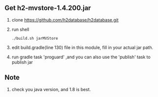 ## Get h2-mvstore-1.4.200.jar

1.  clone https://github.com/h2database/h2database.git

2.  run shell 
    ```````
    ./build.sh jarMVStore
    
    ```````
    
3.  edit build.gradle(line 130) file in this module, fill in your actual jar path.

4.  run gradle task 'proguard' ,and you can also use the 'publish' task to publish jar 


## Note

1.  check you java version, and 1.8 is best.